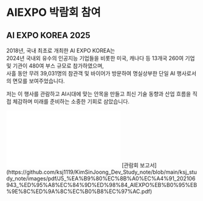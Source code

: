 # AIEXPO 박람회 참여

## AI EXPO KOREA 2025
2018년, 국내 최초로 개최한 AI EXPO KOREA는  
2024년 국내외 유수의 인공지능 기업들을 비롯한 미국, 캐나다 등 13개국 260여 기업 및 기관이 480여 부스 규모로 참가하였으며,   
사흘 동안 무려 39,031명의 참관객 및 바이어가 방문하여 명실상부한 단일 AI 행사로서의 면모를 보여주었습니다.      

저는 이 행사를 관람하고 AI시대에 맞는 안목을 만들고 최신 기술 동향과 산업 흐름을 직접 체감하며 미래를 준비하는 소중한 기회로 삼았습니다.

<embed src="../images/pdf/J5_김신중_202106943_함석현_AIEXPO박람회참여.pdf" type="application/pdf">
[관람회 보고서](https://github.com/ksj1119/KimSinJoong_Dev_Study_note/blob/main/ksj_study_note/images/pdf/J5_%EA%B9%80%EC%8B%A0%EC%A4%91_202106943_%ED%95%A8%EC%84%9D%ED%98%84_AIEXPO%EB%B0%95%EB%9E%8C%ED%9A%8C%EC%B0%B8%EC%97%AC.pdf)
